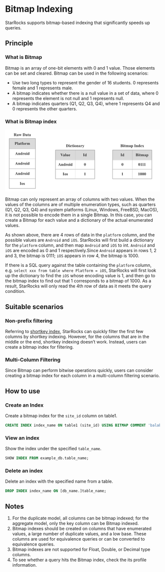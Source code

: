 # Bitmap Indexing

StarRocks supports bitmap-based indexing that significantly speeds up queries.

## Principle

### What is  Bitmap

Bitmap is an array of one-bit elements with 0 and 1 value. Those elements can be set and cleared. Bitmap can be used in the following scenarios:

* Use two long types to represent the gender of 16 students. 0 represents female and 1 represents male.
* A bitmap indicates whether there is a null value in a set of data, where 0 represents the element is not null and 1 represents null.
* A bitmap indicates quarters (Q1, Q2, Q3, Q4), where 1 represents Q4 and 0 represents the other quarters.

### What is  Bitmap index

![Bitmap Index](/assets/3.6.1-1.png)

Bitmap can only represent an array of columns with two values. When the values of the columns are of multiple enumeration types, such as quarters (Q1, Q2, Q3, Q4) and system platforms (Linux, Windows, FreeBSD, MacOS), it is not possible to encode them in a single Bitmap. In this case, you can create a Bitmap for each value and a dictionary of the actual enumerated values.

As shown above, there are 4 rows of data in the `platform` column, and the possible values are `Android` and `iOS`. StarRocks will first build a dictionary for the `platform` column, and then map `Android` and `iOS` to int. `Android` and `iOS` are encoded as 0 and 1 respectively.Since `Android` appears in rows 1, 2 and 3, the bitmap is 0111; `iOS` appears in row 4, the bitmap is 1000.

If there is a SQL query against the table containing the `platform` column, e.g. `select xxx from table where Platform = iOS`, StarRocks will first look up the dictionary to find the `iOS` whose encoding value is 1, and then go to the bitmap index to find out that 1 corresponds to a bitmap of 1000. As a result, StarRocks will only read the 4th row of data as it meets the query condition.

## Suitable scenarios

### Non-prefix filtering

Referring to [shortkey index](/table_design/Sort_key.md), StarRocks can quickly filter the first few columns by shortkey indexing. However, for the columns that are in the middle or the end, shortkey indexing doesn’t work. Instead, users can create a bitmap index for filtering.

### Multi-Column Filtering

Since Bitmap can perform bitwise operations quickly, users can consider creating a bitmap index for each column in a multi-column filtering scenario.

## How to use

### Create an Index

Create a bitmap index for the `site_id` column on table1.

~~~ SQL
CREATE INDEX index_name ON table1 (site_id) USING BITMAP COMMENT 'balabala';
~~~

### View an index

Show the index under the specified `table_name`.

~~~ SQL
SHOW INDEX FROM example_db.table_name;
~~~

### Delete an index

Delete an index with the specified name from a table.

~~~ SQL
DROP INDEX index_name ON [db_name.]table_name;
~~~

## Notes

1. For the duplicate model, all columns can be bitmap indexed; for the aggregate model, only the key column can be Bitmap indexed.
2. Bitmap indexes should be created on columns that have enumerated values, a large number of duplicate values, and a low base. These columns are used for equivalence queries or can be converted to equivalence queries.
3. Bitmap indexes are not supported for Float, Double, or Decimal type columns.
4. To see whether a query hits the Bitmap index, check the its profile information.
